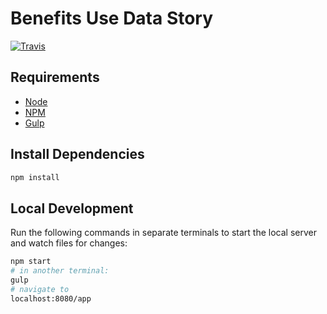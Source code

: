 # Benefits Use Data Story

[![Travis](https://travis-ci.org/riipl-org/benefits-use-visualization.svg?branch=master)](https://travis-ci.org/riipl-org/benefits-use-visualization)

## Requirements

- [Node](https://nodejs.org/en/)
- [NPM](https://nodejs.org/en/)
- [Gulp](https://gulpjs.com)


## Install Dependencies

```bash
npm install
```

## Local Development

Run the following commands in separate terminals to start the local server and
watch files for changes:

```bash
npm start
# in another terminal:
gulp
# navigate to
localhost:8080/app
```
